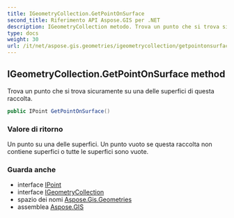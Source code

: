 ```yaml
---
title: IGeometryCollection.GetPointOnSurface
second_title: Riferimento API Aspose.GIS per .NET
description: IGeometryCollection metodo. Trova un punto che si trova sicuramente su una delle superfici di questa raccolta.
type: docs
weight: 30
url: /it/net/aspose.gis.geometries/igeometrycollection/getpointonsurface/
---
```

## IGeometryCollection.GetPointOnSurface method

Trova un punto che si trova sicuramente su una delle superfici di questa raccolta.

```csharp
public IPoint GetPointOnSurface()
```

### Valore di ritorno

Un punto su una delle superfici. Un punto vuoto se questa raccolta non contiene superfici o tutte le superfici sono vuote.

### Guarda anche

* interface [IPoint](../../ipoint/)
* interface [IGeometryCollection](../)
* spazio dei nomi [Aspose.Gis.Geometries](../../igeometrycollection/)
* assemblea [Aspose.GIS](../../../)


